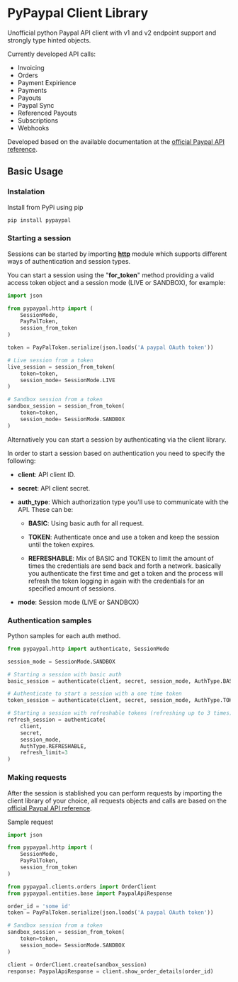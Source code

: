 # PyPaypal Client Library

Unofficial python Paypal API client with v1 and v2 endpoint support and strongly type hinted objects.

Currently developed API calls:

* Invoicing
* Orders
* Payment Expirience
* Payments
* Payouts
* Paypal Sync
* Referenced Payouts
* Subscriptions
* Webhooks

Developed based on the available documentation at the [official Paypal API reference][1].

## Basic Usage

### Instalation 

Install from PyPi using pip

```sh
pip install pypaypal
```

### Starting a session

Sessions can be started by importing [**http**][2] module which supports different ways of authentication and session types.

You can start a session using the "**for_token**" method providing a valid access token object and a session mode (LIVE or SANDBOX), for example:

```python
import json

from pypaypal.http import (
    SessionMode, 
    PayPalToken,
    session_from_token
)

token = PayPalToken.serialize(json.loads('A paypal OAuth token'))

# Live session from a token
live_session = session_from_token(
    token=token, 
    session_mode= SessionMode.LIVE
)

# Sandbox session from a token
sandbox_session = session_from_token(
    token=token, 
    session_mode= SessionMode.SANDBOX
)
```

Alternatively you can start a session by authenticating via the client library.

In order to start a session based on authentication you need to specify the following:

* **client**: API client ID.

* **secret**: API client secret.

* **auth_type**: Which authorization type you'll use to communicate with the API. These can be:

    - **BASIC**: Using basic auth for all request.

    - **TOKEN**: Authenticate once and use a token and keep the session until the token expires.

    - **REFRESHABLE**: Mix of BASIC and TOKEN to limit the amount of times the credentials are send back and forth a network. basically you authenticate the first time and get a token and the process will refresh the token logging in again with the credentials for an specified amount of sessions.

* **mode**: Session mode (LIVE or SANDBOX) 

### Authentication samples

Python samples for each auth method.

```python
from pypaypal.http import authenticate, SessionMode

session_mode = SessionMode.SANDBOX

# Starting a session with basic auth
basic_session = authenticate(client, secret, session_mode, AuthType.BASIC)

# Authenticate to start a session with a one time token
token_session = authenticate(client, secret, session_mode, AuthType.TOKEN)

# Starting a session with refreshable tokens (refreshing up to 3 times)
refresh_session = authenticate(
    client, 
    secret, 
    session_mode, 
    AuthType.REFRESHABLE,
    refresh_limit=3
)
```

### Making requests

After the session is stablished you can perform requests by importing the client library of your choice, all requests objects and calls are based on the [official Paypal API reference][1].

Sample request

```python
import json

from pypaypal.http import (
    SessionMode, 
    PayPalToken,
    session_from_token
)

from pypaypal.clients.orders import OrderClient
from pypaypal.entities.base import PaypalApiResponse

order_id = 'some id'
token = PayPalToken.serialize(json.loads('A paypal OAuth token'))

# Sandbox session from a token
sandbox_session = session_from_token(
    token=token, 
    session_mode= SessionMode.SANDBOX
)

client = OrderClient.create(sandbox_session)
response: PaypalApiResponse = client.show_order_details(order_id)
```

[1]:https://developer.paypal.com/docs/api/overview/
[2]:https://github.com/ivcuello/pypaypal/blob/master/pypaypal/http.py